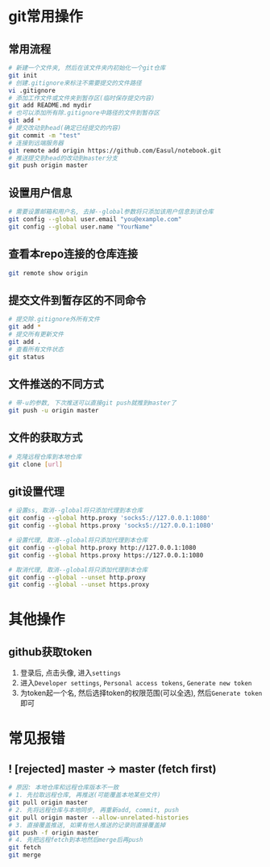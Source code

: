 # git常用操作
## 常用流程
```bash
# 新建一个文件夹, 然后在该文件夹内初始化一个git仓库
git init
# 创建.gitignore来标注不需要提交的文件路径
vi .gitignore
# 添加工作文件或文件夹到暂存区(临时保存提交内容)
git add README.md mydir
# 也可以添加所有除.gitignore中路径的文件到暂存区
git add *
# 提交改动到head(确定已经提交的内容)
git commit -m "test"
# 连接到远端服务器
git remote add origin https://github.com/Easul/notebook.git
# 推送提交到head的改动到master分支
git push origin master
```

## 设置用户信息
```bash
# 需要设置邮箱和用户名, 去掉--global参数将只添加该用户信息到该仓库
git config --global user.email "you@example.com"
git config --global user.name "YourName"
```

## 查看本repo连接的仓库连接
```bash
git remote show origin
```

## 提交文件到暂存区的不同命令
```bash
# 提交除.gitignore外所有文件
git add *
# 提交所有更新文件
git add .
# 查看所有文件状态
git status
```

## 文件推送的不同方式
```bash
# 带-u的参数, 下次推送可以直接git push就推到master了
git push -u origin master 
```

## 文件的获取方式
```bash
# 克隆远程仓库到本地仓库
git clone [url] 
```

## git设置代理
```bash
# 设置ss, 取消--global将只添加代理到本仓库
git config --global http.proxy 'socks5://127.0.0.1:1080'
git config --global https.proxy 'socks5://127.0.0.1:1080' 

# 设置代理, 取消--global将只添加代理到本仓库
git config --global http.proxy http://127.0.0.1:1080
git config --global https.proxy https://127.0.0.1:1080

# 取消代理, 取消--global将只添加代理到本仓库
git config --global --unset http.proxy
git config --global --unset https.proxy
```

# 其他操作
## github获取token
1. 登录后, 点击头像, 进入`settings`
2. 进入`Developer settings`, `Personal access tokens`, `Generate new token`
3. 为token起一个名, 然后选择token的权限范围(可以全选), 然后`Generate token`即可

# 常见报错
##  ! [rejected] master -> master (fetch first)
```bash
# 原因: 本地仓库和远程仓库版本不一致
# 1. 先拉取远程仓库, 再推送(可能覆盖本地某些文件)
git pull origin master
# 2. 先将远程仓库与本地同步, 再重新add, commit, push
git pull origin master --allow-unrelated-histories
# 3. 直接覆盖推送, 如果有他人推送的记录则直接覆盖掉
git push -f origin master
# 4. 先把远程fetch到本地然后merge后再push
git fetch
git merge
```